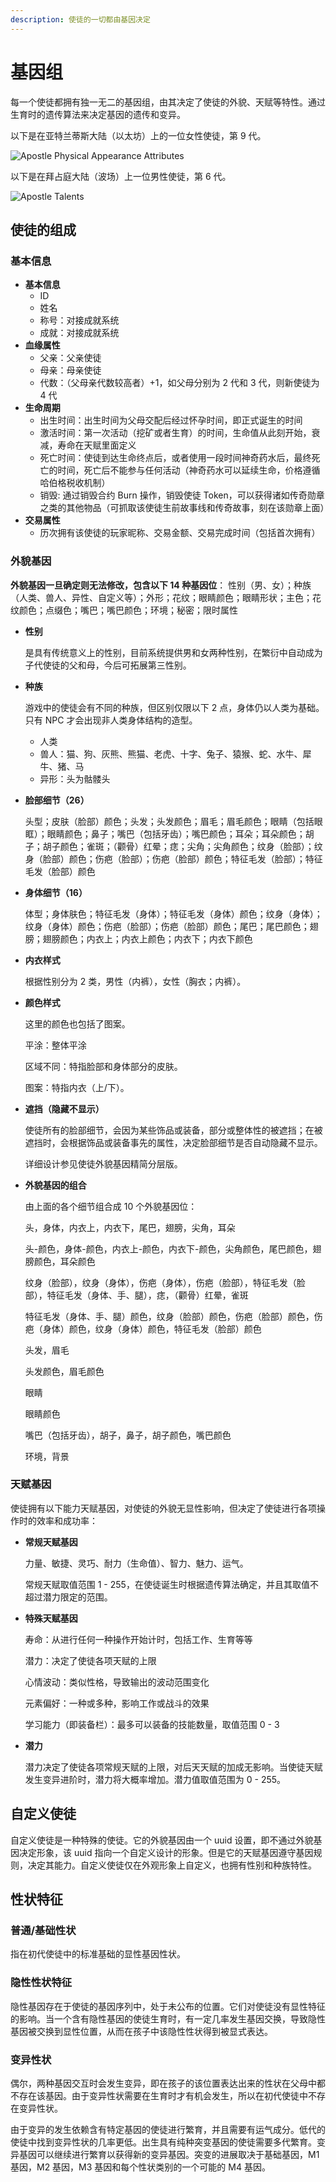```yaml
---
description: 使徒的一切都由基因决定
---
```


# 基因组

每一个使徒都拥有独一无二的基因组，由其决定了使徒的外貌、天赋等特性。通过生育时的遗传算法来决定基因的遗传和变异。

以下是在亚特兰蒂斯大陆（以太坊）上的一位女性使徒，第 9 代。

![Apostle Physical Appearance Attributes](../../../.gitbook/assets/apostle-attributes.png)

 以下是在拜占庭大陆（波场）上一位男性使徒，第 6 代。

![Apostle Talents](../../../.gitbook/assets/apostle-talents.png)

## 使徒的组成

### 基本信息

* **基本信息**
  * ID
  * 姓名
  * 称号：对接成就系统
  * 成就：对接成就系统
* **血缘属性**
  * 父亲：父亲使徒
  * 母亲：母亲使徒
  * 代数：（父母亲代数较高者）+1，如父母分别为 2 代和 3 代，则新使徒为 4 代
* **生命周期**
  * 出生时间：出生时间为父母交配后经过怀孕时间，即正式诞生的时间
  * 激活时间：第一次活动（挖矿或者生育）的时间，生命值从此刻开始，衰减，寿命在天赋里面定义
  * 死亡时间：使徒到达生命终点后，或者使用一段时间神奇药水后，最终死亡的时间，死亡后不能参与任何活动（神奇药水可以延续生命，价格遵循哈伯格税收机制）
  * 销毁: 通过销毁合约 Burn 操作，销毁使徒 Token，可以获得诸如传奇勋章之类的其他物品（可抓取该使徒生前故事线和传奇故事，刻在该勋章上面）
* **交易属性**
  * 历次拥有该使徒的玩家昵称、交易金额、交易完成时间（包括首次拥有）

### 外貌基因

**外貌基因一旦确定则无法修改，包含以下 14 种基因位**：
性别（男、女）；种族（人类、兽人、异性、自定义等）；外形；花纹；眼睛颜色；眼睛形状；主色；花纹颜色；点缀色；嘴巴；嘴巴颜色；环境；秘密；限时属性

* **性别**

  是具有传统意义上的性别，目前系统提供男和女两种性别，在繁衍中自动成为子代使徒的父和母，今后可拓展第三性别。

* **种族**

  游戏中的使徒会有不同的种族，但区别仅限以下 2 点，身体仍以人类为基础。只有 NPC 才会出现非人类身体结构的造型。

  * 人类
  * 兽人：猫、狗、灰熊、熊猫、老虎、十字、兔子、猿猴、蛇、水牛、犀牛、猪、马
  * 异形：头为骷髅头

* **脸部细节（26）**

  头型；皮肤（脸部）颜色；头发；头发颜色；眉毛；眉毛颜色；眼睛（包括眼眶）；眼睛颜色；鼻子；嘴巴（包括牙齿）；嘴巴颜色；耳朵；耳朵颜色；胡子；胡子颜色；雀斑；（颧骨）红晕；痣；尖角；尖角颜色；纹身（脸部）；纹身（脸部）颜色；伤疤（脸部）；伤疤（脸部）颜色；特征毛发（脸部）；特征毛发（脸部）颜色

* **身体细节（16）**

  体型；身体肤色；特征毛发（身体）；特征毛发（身体）颜色；纹身（身体）；纹身（身体）颜色；伤疤（脸部）；伤疤（脸部）颜色；尾巴；尾巴颜色；翅膀；翅膀颜色；内衣上；内衣上颜色；内衣下；内衣下颜色

* **内衣样式**

  根据性别分为 2 类，男性（内裤），女性（胸衣；内裤）。

* **颜色样式**

  这里的颜色也包括了图案。

  平涂：整体平涂

  区域不同：特指脸部和身体部分的皮肤。

  图案：特指内衣（上/下）。

* **遮挡（隐藏不显示）**

  使徒所有的脸部细节，会因为某些饰品或装备，部分或整体性的被遮挡；在被遮挡时，会根据饰品或装备事先的属性，决定脸部细节是否自动隐藏不显示。

  详细设计参见使徒外貌基因精简分层版。

* **外貌基因的组合**

  由上面的各个细节组合成 10 个外貌基因位：

  头，身体，内衣上，内衣下，尾巴，翅膀，尖角，耳朵

  头-颜色，身体-颜色，内衣上-颜色，内衣下-颜色，尖角颜色，尾巴颜色，翅膀颜色，耳朵颜色

  纹身（脸部），纹身（身体），伤疤（身体），伤疤（脸部），特征毛发（脸部），特征毛发（身体、手、腿），痣，（颧骨）红晕，雀斑

  特征毛发（身体、手、腿）颜色，纹身（脸部）颜色，伤疤（脸部）颜色，伤疤（身体）颜色，纹身（身体）颜色，特征毛发（脸部）颜色

  头发，眉毛

  头发颜色，眉毛颜色

  眼睛

  眼睛颜色

  嘴巴（包括牙齿），胡子，鼻子，胡子颜色，嘴巴颜色

  环境，背景

### 天赋基因

使徒拥有以下能力天赋基因，对使徒的外貌无显性影响，但决定了使徒进行各项操作时的效率和成功率：

* **常规天赋基因**

  力量、敏捷、灵巧、耐力（生命值）、智力、魅力、运气。

  常规天赋取值范围 1 - 255，在使徒诞生时根据遗传算法确定，并且其取值不超过潜力限定的范围。

* **特殊天赋基因**

  寿命：从进行任何一种操作开始计时，包括工作、生育等等

  潜力：决定了使徒各项天赋的上限

  心情波动：类似性格，导致输出的波动范围变化

  元素偏好：一种或多种，影响工作或战斗的效果

  学习能力（即装备栏）：最多可以装备的技能数量，取值范围 0 - 3

* **潜力**

  潜力决定了使徒各项常规天赋的上限，对后天天赋的加成无影响。当使徒天赋发生变异进阶时，潜力将大概率增加。潜力值取值范围为 0 - 255。

## 自定义使徒

自定义使徒是一种特殊的使徒。它的外貌基因由一个 uuid 设置，即不通过外貌基因决定形象，该 uuid 指向一个自定义设计的形象。但是它的天赋基因遵守基因规则，决定其能力。自定义使徒仅在外观形象上自定义，也拥有性别和种族特性。

## 性状特征

### 普通/基础性状

指在初代使徒中的标准基础的显性基因性状。

### 隐性性状特征

隐性基因存在于使徒的基因序列中，处于未公布的位置。它们对使徒没有显性特征的影响。当一个含有隐性基因的使徒生育时，有一定几率发生基因交换，导致隐性基因被交换到显性位置，从而在孩子中该隐性性状得到被显式表达。

### 变异性状

偶尔，两种基因交互时会发生变异，即在孩子的该位置表达出来的性状在父母中都不存在该基因。由于变异性状需要在生育时才有机会发生，所以在初代使徒中不存在变异性状。

由于变异的发生依赖含有特定基因的使徒进行繁育，并且需要有运气成分。低代的使徒中找到变异性状的几率更低。出生具有纯种突变基因的使徒需要多代繁育。变异基因可以继续进行繁育以获得新的变异基因。突变的进展取决于基础基因，M1 基因，M2 基因，M3 基因和每个性状类别的一个可能的 M4 基因。

